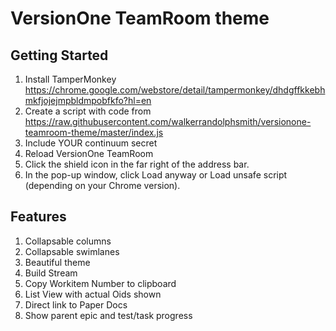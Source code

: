 # VersionOne TeamRoom theme

## Getting Started
1. Install TamperMonkey https://chrome.google.com/webstore/detail/tampermonkey/dhdgffkkebhmkfjojejmpbldmpobfkfo?hl=en
2. Create a script with code from https://raw.githubusercontent.com/walkerrandolphsmith/versionone-teamroom-theme/master/index.js
3. Include YOUR continuum secret
3. Reload VersionOne TeamRoom
4. Click the shield icon in the far right of the address bar.
5. In the pop-up window, click Load anyway or Load unsafe script (depending on your Chrome version).

## Features
1. Collapsable columns
1. Collapsable swimlanes
1. Beautiful theme
1. Build Stream
1. Copy Workitem Number to clipboard
1. List View with actual Oids shown
1. Direct link to Paper Docs
1. Show parent epic and test/task progress
